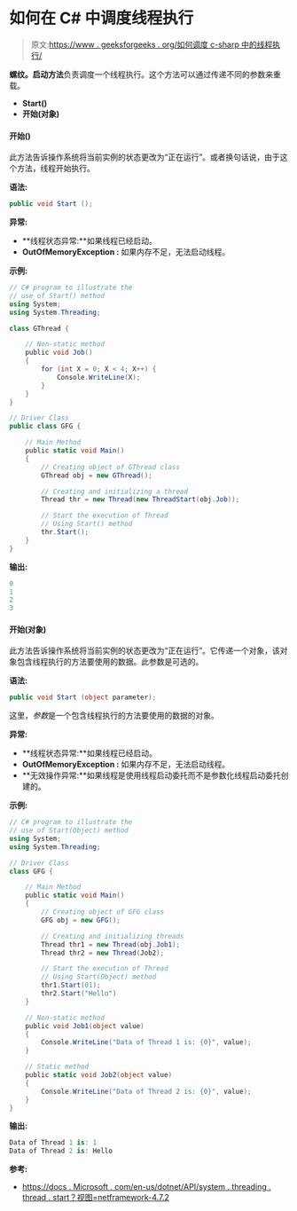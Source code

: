 # 如何在 C# 中调度线程执行

> 原文:[https://www . geeksforgeeks . org/如何调度 c-sharp 中的线程执行/](https://www.geeksforgeeks.org/how-to-schedule-a-thread-for-execution-in-c-sharp/)

**螺纹。启动方法**负责调度一个线程执行。这个方法可以通过传递不同的参数来重载。

*   **Start()**
*   **开始(对象)**

#### 开始()

此方法告诉操作系统将当前实例的状态更改为“正在运行”。或者换句话说，由于这个方法，线程开始执行。

**语法:**

```cs
public void Start ();
```

**异常:**

*   **线程状态异常:**如果线程已经启动。
*   **OutOfMemoryException :** 如果内存不足，无法启动线程。

**示例:**

```cs
// C# program to illustrate the
// use of Start() method
using System;
using System.Threading;

class GThread {

    // Non-static method
    public void Job()
    {
        for (int X = 0; X < 4; X++) {
            Console.WriteLine(X);
        }
    }
}

// Driver Class
public class GFG {

    // Main Method
    public static void Main()
    {
        // Creating object of GThread class
        GThread obj = new GThread();

        // Creating and initializing a thread
        Thread thr = new Thread(new ThreadStart(obj.Job));

        // Start the execution of Thread
        // Using Start() method
        thr.Start();
    }
}
```

**输出:**

```cs
0
1
2
3

```

#### 开始(对象)

此方法告诉操作系统将当前实例的状态更改为“正在运行”。它传递一个对象，该对象包含线程执行的方法要使用的数据。此参数是可选的。

**语法:**

```cs
public void Start (object parameter);
```

这里，*参数*是一个包含线程执行的方法要使用的数据的对象。

**异常:**

*   **线程状态异常:**如果线程已经启动。
*   **OutOfMemoryException :** 如果内存不足，无法启动线程。
*   **无效操作异常:**如果线程是使用线程启动委托而不是参数化线程启动委托创建的。

**示例:**

```cs
// C# program to illustrate the
// use of Start(Object) method
using System;
using System.Threading;

// Driver Class
class GFG {

    // Main Method
    public static void Main()
    {
        // Creating object of GFG class
        GFG obj = new GFG();

        // Creating and initializing threads
        Thread thr1 = new Thread(obj.Job1);
        Thread thr2 = new Thread(Job2);

        // Start the execution of Thread
        // Using Start(Object) method
        thr1.Start(01);
        thr2.Start("Hello")
    }

    // Non-static method
    public void Job1(object value)
    {
        Console.WriteLine("Data of Thread 1 is: {0}", value);
    }

    // Static method
    public static void Job2(object value)
    {
        Console.WriteLine("Data of Thread 2 is: {0}", value);
    }
}
```

**输出:**

```cs
Data of Thread 1 is: 1
Data of Thread 2 is: Hello

```

**参考:**

*   [https://docs . Microsoft . com/en-us/dotnet/API/system . threading . thread . start？视图=netframework-4.7.2](https://docs.microsoft.com/en-us/dotnet/api/system.threading.thread.start?view=netframework-4.7.2)